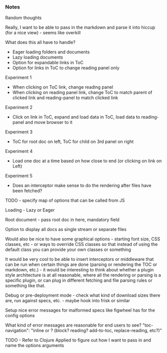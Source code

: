### Notes 

Random thoughts

Really, I want to be able to pass in the markdown and parse it into hiccup (for a nice view) - seems like overkill

What does this all have to handle?
- Eager loading folders and documents
- Lazy loading documents
- Option for expandable links in ToC
- Option for links in ToC to change reading panel only


Experiment 1
- When clicking on ToC link, change reading panel
- When clicking on reading panel link, change ToC to match parent of clicked link and reading-panel to match clicked link

Experiment 2
- Click on link in ToC, expand and load data in ToC, load data to reading-panel and move browser to it

Experiment 3
- ToC for root doc on left, ToC for child on 3rd panel on right

Experiment 4
- Load one doc at a time based on how close to end (or clicking on link on Left)


Experiment 5
- Does an interceptor make sense to do the rendering after files have been fetched?


TODO - specify map of options that can be called from JS

Loading - Lazy or Eager

Root document - pass root doc in here, mandatory field

Option to display all docs as single stream or separate files

Would also be nice to have some graphical options - starting font size,
CSS classes, etc - or ways to override CSS classes so that instead of
using the default class you can provide your own classes or something

It would be very cool to be able to insert interceptors or middleware
that can be run when certain things are done (parsing or rendering the
TOC or markdown, etc.) - it would be interesting to think about whether
a plugin style architecture is at all reasonable, where all the rendering
or parsing is a specific plugin, or can plug in different fetching and
file parsing rules or something like that.

Debug or pre-deployment mode - check what kind of download sizes there
are, run against specs, etc. - maybe hook into frisk or similar

Setup nice error messages for malformed specs like figwheel has
for the config options

What kind of error messages are reasonable for end users to see?
"toc-navigation": "inline or ? (block? reading? add-to-toc, replace-reading, etc?)"

TODO -  Refer to Clojure Applied to figure out how I want to pass in and name the options arguments
